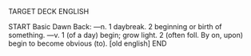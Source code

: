 TARGET DECK
ENGLISH

START
Basic
Dawn
Back: —n. 1 daybreak. 2 beginning or birth of something. —v. 1 (of a day) begin; grow light. 2 (often foll. By on, upon) begin to become obvious (to). [old english]
END
